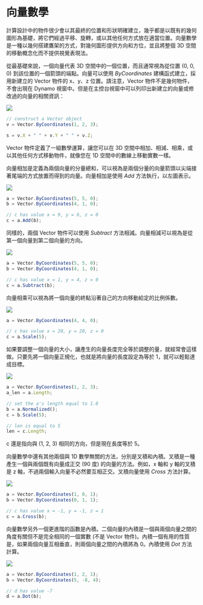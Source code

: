 # 向量數學

計算設計中的物件很少會以其最終的位置和形狀明確建立，幾乎都是以既有的幾何圖形為基礎，將它們經過平移、旋轉，或以其他任何方式放在適當位置。向量數學是一種以幾何搭建鷹架的方式，對幾何圖形提供方向和方位，並且將整個 3D 空間的移動概念化而不提供視覺表現法。

從最基礎來說，一個向量代表 3D 空間中的一個位置，而且通常視為從位置 (0, 0, 0) 到該位置的一個箭頭的端點。向量可以使用 *ByCoordinates* 建構函式建立，採用新建立的 Vector 物件的 x、y、z 位置。請注意，Vector 物件不是幾何物件，不會出現在 Dynamo 視窗中。但是在主控台視窗中可以列印出新建立的向量或修改過的向量的相關資訊：

![](images/12-3/VectorMath_01.png)

```js
// construct a Vector object
v = Vector.ByCoordinates(1, 2, 3);

s = v.X + " " + v.Y + " " + v.Z;
```

Vector 物件定義了一組數學運算，讓您可以在 3D 空間中相加、相減、相乘，或以其他任何方式移動物件，就像您在 1D 空間中的數線上移動實數一樣。

向量相加是定義為兩個向量的分量總和，可以視為是兩個分量的向量箭頭以尖端接著尾端的方式放置而得到的向量。向量相加是使用 *Add* 方法執行，以左圖表示。

![](images/12-3/VectorMath_02.png)

```js
a = Vector.ByCoordinates(5, 5, 0);
b = Vector.ByCoordinates(4, 1, 0);

// c has value x = 9, y = 6, z = 0
c = a.Add(b);
```

同樣的，兩個 Vector 物件可以使用 *Subtract* 方法相減。向量相減可以視為是從第一個向量到第二個向量的方向。

![](images/12-3/VectorMath_03.png)

```js
a = Vector.ByCoordinates(5, 5, 0);
b = Vector.ByCoordinates(4, 1, 0);

// c has value x = 1, y = 4, z = 0
c = a.Subtract(b);
```

向量相乘可以視為將一個向量的終點沿著自己的方向移動給定的比例係數。

![](images/12-3/VectorMath_04.png)

```js
a = Vector.ByCoordinates(4, 4, 0);

// c has value x = 20, y = 20, z = 0
c = a.Scale(5);
```

如果要調整一個向量的大小，讓產生的向量長度完全等於調整的量，就經常會這樣做。只要先將一個向量正規化，也就是將向量的長度設定為等於 1，就可以輕鬆達成目標。

![](images/12-3/VectorMath_05.png)

```js
a = Vector.ByCoordinates(1, 2, 3);
a_len = a.Length;

// set the a's length equal to 1.0
b = a.Normalized();
c = b.Scale(5);

// len is equal to 5
len = c.Length;
```

c 還是指向與 (1, 2, 3) 相同的方向，但是現在長度等於 5。

向量數學中還有其他兩個與 1D 數學無關的方法，分別是叉積和內積。叉積是一種產生一個與兩個既有向量成正交 (90 度) 的向量的方法。例如，x 軸和 y 軸的叉積是 z 軸，不過兩個輸入向量不必然要互相正交。叉積向量使用 *Cross* 方法計算。

![](images/12-3/VectorMath_06.png)

```js
a = Vector.ByCoordinates(1, 0, 1);
b = Vector.ByCoordinates(0, 1, 1);

// c has value x = -1, y = -1, z = 1
c = a.Cross(b);
```

向量數學另外一個更進階的函數是內積。二個向量的內積是一個與兩個向量之間的角度有關但不是完全相同的一個實數 (不是 Vector 物件)。內積一個有用的性質是，如果兩個向量互相垂直，則兩個向量之間的內積將為 0。內積使用 *Dot* 方法計算。

![](images/12-3/VectorMath_07.png)

```js
a = Vector.ByCoordinates(1, 2, 1);
b = Vector.ByCoordinates(5, -8, 4);

// d has value -7
d = a.Dot(b);
```

